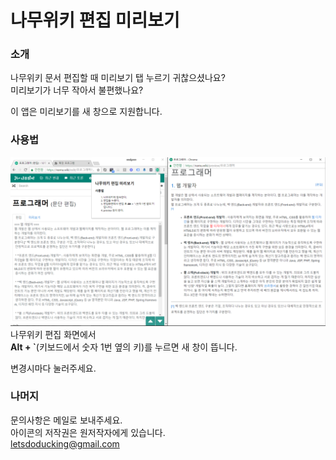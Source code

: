 <meta name="google-site-verification" content="MHkBFR_NWOsfzwRAUJHagvbRtgOjKrMzdQ1MhukqhdE" />

# 나무위키 편집 미리보기

### 소개
나무위키 문서 편집할 때 미리보기 탭 누르기 귀찮으셨나요?<br>
미리보기가 너무 작아서 불편했나요?<br>

이 앱은 미리보기를 새 창으로 지원합니다.

### 사용법
![나무위키 편집 스크린샷](https://github.com/giraffeb/namuwikiEditPreview/blob/master/%EB%82%98%EB%AC%B4%EC%9C%84%ED%82%A4%20%ED%94%84%EB%A6%AC%EB%B7%B0.png)
나무위키 편집 화면에서<br>
**Alt + `**(키보드에서 숫자 1번 옆의 키)를 누르면 새 창이 뜹니다.

변경시마다 눌러주세요.


### 나머지
문의사항은 메일로 보내주세요.<br>
아이콘의 저작권은 원저작자에게 있습니다.<br>
letsdoducking@gmail.com

